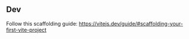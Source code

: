 

## Dev

Follow this scaffolding guide: https://vitejs.dev/guide/#scaffolding-your-first-vite-project

